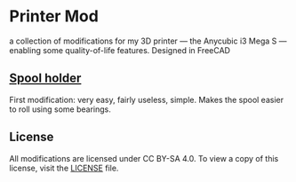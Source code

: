 # Printer Mod
a collection of modifications for my 3D printer — the Anycubic i3 Mega S — enabling some quality-of-life features.
Designed in FreeCAD

## [Spool holder](./spool-holder/)
First modification: very easy, fairly useless, simple. Makes the spool easier to roll using some bearings.

## License
All modifications are licensed under CC BY-SA 4.0. To view a copy of this license, visit the [LICENSE](./LICENSE) file.

